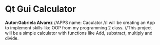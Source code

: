 # Qt Gui Calculator 
**Autor:Gabriela Alvarez**
//APPS name: Caculator
//I will be creating an App to implement skills like OOP from my programming 2 class.
//This project will be a simple calculator with functions like Add, substract, multiply and divide.

